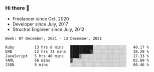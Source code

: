 ### Hi there 👋

- Freelancer since Oct, 2020
- Developer since July, 2017
- Structral Engineer since July, 2012

<!--START_SECTION:waka-->
```text
Week: 07 December, 2021 - 13 December, 2021

Ruby         13 hrs 8 mins   ██████████░░░░░░░░░░░░░░░   40.17 % 
ERB          12 hrs 31 mins  █████████▓░░░░░░░░░░░░░░░   38.28 % 
JavaScript   5 hrs 40 mins   ████▒░░░░░░░░░░░░░░░░░░░░   17.33 % 
YAML         56 mins         ▓░░░░░░░░░░░░░░░░░░░░░░░░   02.89 % 
JSON         9 mins          ░░░░░░░░░░░░░░░░░░░░░░░░░   00.46 % 
```
<!--END_SECTION:waka-->
